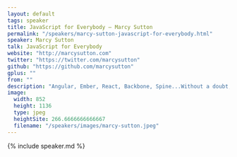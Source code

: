 ```yaml
---
layout: default
tags: speaker
title: JavaScript for Everybody – Marcy Sutton
permalink: "/speakers/marcy-sutton-javascript-for-everybody.html"
speaker: Marcy Sutton
talk: JavaScript for Everybody
website: "http://marcysutton.com"
twitter: "https://twitter.com/marcysutton"
github: "https://github.com/marcysutton"
gplus: ""
from: ""
description: "Angular, Ember, React, Backbone, Spine...Without a doubt, client-side MVC frameworks are on the rise. But, did you know that without extra care, many people won't be able to use our web applications? This talk will highlight the accessibility challenges with JavaScript MVCs and propose solutions to make our apps more accessible to keyboards and assistive technology, including focus management, ARIA live regions and JavaScript testing."
image: 
  width: 852
  height: 1136
  type: jpeg
  heightSite: 266.6666666666667
  filename: "/speakers/images/marcy-sutton.jpeg"
---
```


{% include speaker.md %}
